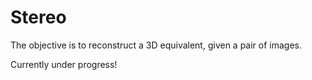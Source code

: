 # Stereo

The objective is to reconstruct a 3D equivalent, given a pair of images.

Currently under progress!
